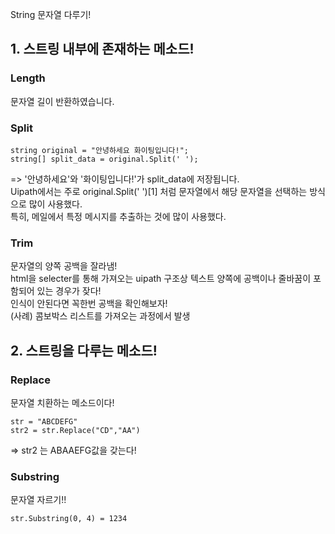 String 문자열 다루기!

## 1. 스트링 내부에 존재하는 메소드!

### Length
문자열 길이 반환하였습니다.

### Split
```
string original = "안녕하세요 화이팅입니다!";
string[] split_data = original.Split(' ');
```
=> '안녕하세요'와 '화이팅입니다!'가 split_data에 저장됩니다.<br>
Uipath에서는 주로 original.Split(' ')[1] 처럼 문자열에서 해당 문자열을 선택하는 방식으로 많이 사용했다.<br>
특히, 메일에서 특정 메시지를 추출하는 것에 많이 사용했다.

### Trim
문자열의 양쪽 공백을 잘라냄!<br>
html을 selecter를 통해 가져오는 uipath 구조상 텍스트 양쪽에 공백이나 줄바꿈이 포함되어 있는 경우가 잦다!<br>
인식이 안된다면 꼭한번 공백을 확인해보자! <br>
(사례) 콤보박스 리스트를 가져오는 과정에서 발생


## 2. 스트링을 다루는 메소드!

### Replace
문자열 치환하는 메소드이다!
```
str = "ABCDEFG"
str2 = str.Replace("CD","AA")
```
=> str2 는 ABAAEFG값을 갖는다!

### Substring
문자열 자르기!!
```string str = "123456789"
str.Substring(0, 4) = 1234
```
